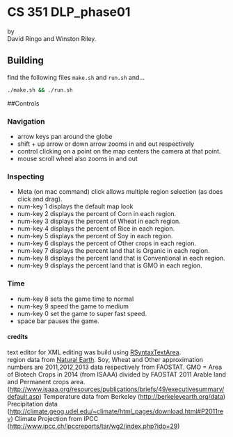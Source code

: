 # CS 351 DLP_phase01
by  
David Ringo and Winston Riley.

## Building
find the following files `make.sh` and `run.sh` and...

~~~bash
./make.sh && ./run.sh
~~~


##Controls
### Navigation
* arrow keys pan around the globe
* shift + up arrow or down arrow zooms in and out respectively
* control clicking on a point on the map centers the camera at that point.
* mouse scroll wheel also zooms in and out


### Inspecting
* Meta (on mac command) click allows multiple region selection (as does click and drag).
* num-key 1 displays the default map look
* num-key 2 displays the percent of Corn in each region.
* num-key 3 displays the percent of Wheat in each region.
* num-key 4 displays the percent of Rice in each region.
* num-key 5 displays the percent of Soy in each region.
* num-key 6 displays the percent of Other crops in each region.
* num-key 7 displays the percent land that is Organic in each region.
* num-key 8 displays the percent land that is Conventional in each region.
* num-key 9 displays the percent land that is GMO in each region.

### Time

* num-key 8 sets the game time to normal
* num-key 9 speed the game to medium
* num-key 0 set the game to super fast speed.
* space bar pauses the game.

#### credits
text editor for XML editing was build using [RSyntaxTextArea](https://github.com/bobbylight).  
region data from [Natural Earth](http://www.naturalearthdata.com).
Soy, Wheat and Other approximation numbers are 2011,2012,2013 data respectively from FAOSTAT.
GMO = Area of Biotech Crops in 2014 (from ISAAA) divided by FAOSTAT 2011 Arable land and Permanent crops area.
(http://www.isaaa.org/resources/publications/briefs/49/executivesummary/default.asp)
Temperature data from Berkeley (http://berkeleyearth.org/data)
Precipitation data (http://climate.geog.udel.edu/~climate/html_pages/download.html#P2011rev)
Climate Projection from IPCC (http://www.ipcc.ch/ipccreports/tar/wg2/index.php?idp=29)